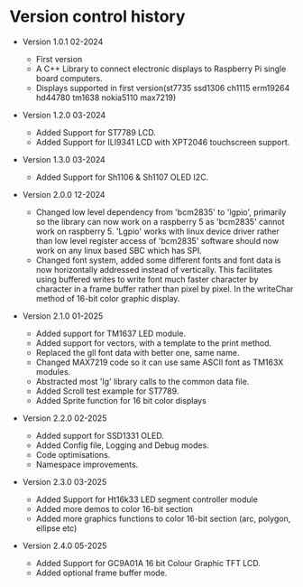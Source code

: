 Version control history
====================

* Version 1.0.1 02-2024
	* First version
	* A C++ Library to connect electronic displays to Raspberry Pi single board computers.
	* Displays supported in first version(st7735 ssd1306 ch1115 erm19264 hd44780 tm1638 nokia5110 max7219)

* Version 1.2.0 03-2024
	* Added Support for ST7789 LCD.
	* Added Support for ILI9341 LCD with XPT2046 touchscreen support.

* Version 1.3.0 03-2024
	* Added Support for Sh1106 & Sh1107 OLED I2C.

* Version 2.0.0 12-2024
	* Changed low level dependency from 'bcm2835' to 'lgpio', primarily so the
	library can now work on a raspberry 5 as 'bcm2835' cannot work on raspberry 5.
	'Lgpio' works with linux device driver rather than low level register access of 'bcm2835'
	software should now work on any linux based SBC which has SPI.
	* Changed font system, added some different fonts and font data is
	now horizontally addressed instead of vertically.
	This facilitates using buffered writes to write font much faster
	character by character in a frame buffer rather than pixel by pixel.
	In the writeChar method of 16-bit color graphic display.

* Version 2.1.0 01-2025
	* Added support for TM1637 LED module.
	* Added support for vectors, with a template to the print method.
	* Replaced the gll font data with better one, same name.
	* Changed MAX7219 code so it can use same ASCII font as TM163X modules.
	* Abstracted most 'lg' library calls to the common data file.
	* Added Scroll test example for ST7789.
	* Added Sprite function for 16 bit color displays

* Version 2.2.0 02-2025
	* Added support for SSD1331 OLED.
	* Added Config file, Logging and Debug modes.
	* Code optimisations.
	* Namespace improvements.

* Version 2.3.0 03-2025
	* Added Support for Ht16k33 LED segment controller module
	* Added more demos to color 16-bit section 
	* Added more graphics functions to color 16-bit section  (arc, polygon, ellipse etc)

* Version 2.4.0 05-2025
	* Added Support for GC9A01A 16 bit Colour Graphic TFT LCD.
	* Added optional frame buffer mode. 



